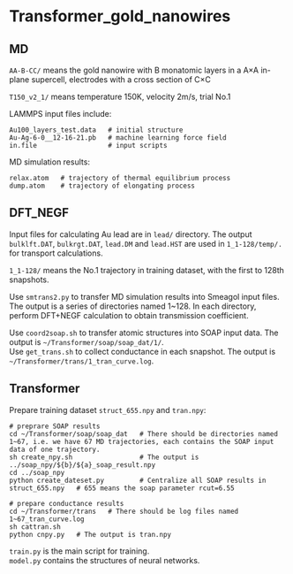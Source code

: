 # Transformer_gold_nanowires  
## MD  
`AA-B-CC/` means the gold nanowire with B monatomic layers in a A×A in-plane supercell, electrodes with a cross section of C×C  
  
`T150_v2_1/` means temperature 150K, velocity 2m/s, trial No.1  
  
LAMMPS input files include:  
```
Au100_layers_test.data   # initial structure  
Au-Ag-6-0__12-16-21.pb   # machine learning force field  
in.file                  # input scripts  
```
  
MD simulation results:  
```
relax.atom   # trajectory of thermal equilibrium process  
dump.atom    # trajectory of elongating process
```
  
## DFT_NEGF  
Input files for calculating Au lead are in `lead/` directory. The output `bulklft.DAT`, `bulkrgt.DAT`, `lead.DM` and `lead.HST` are used in `1_1-128/temp/.` for transport calculations.  
  
`1_1-128/` means the No.1 trajectory in training dataset, with the first to 128th snapshots.  
  
Use `smtrans2.py` to transfer MD simulation results into Smeagol input files. The output is a series of directories named 1~128. In each directory, perform DFT+NEGF calculation to obtain transmission coefficient.  
  
  
Use `coord2soap.sh` to transfer atomic structures into SOAP input data. The output is `~/Transformer/soap/soap_dat/1/`.  
Use `get_trans.sh` to collect conductance in each snapshot. The output is `~/Transformer/trans/1_tran_curve.log`.  
  
## Transformer  
Prepare training dataset `struct_655.npy` and `tran.npy`:  
```
# preprare SOAP results
cd ~/Transformer/soap/soap_dat   # There should be directories named 1~67, i.e. we have 67 MD trajectories, each contains the SOAP input data of one trajectory.  
sh create_npy.sh                 # The output is ../soap_npy/${b}/${a}_soap_result.npy
cd ../soap_npy  
python create_dateset.py         # Centralize all SOAP results in struct_655.npy   # 655 means the soap parameter rcut=6.55

# prepare conductance results
cd ~/Transformer/trans   # There should be log files named 1~67_tran_curve.log
sh cattran.sh
python cnpy.py   # The output is tran.npy
```
  
`train.py` is the main script for training.  
`model.py` contains the structures of neural networks.   
